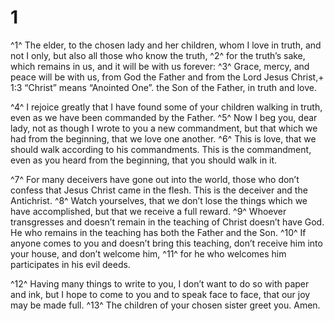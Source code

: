 # 1 
^1^ The elder, to the chosen lady and her children, whom I love in truth, and not I only, but also all those who know the truth, ^2^ for the truth’s sake, which remains in us, and it will be with us forever: ^3^ Grace, mercy, and peace will be with us, from God the Father and from the Lord Jesus Christ,+ 1:3 “Christ” means “Anointed One”. the Son of the Father, in truth and love. 

^4^ I rejoice greatly that I have found some of your children walking in truth, even as we have been commanded by the Father. ^5^ Now I beg you, dear lady, not as though I wrote to you a new commandment, but that which we had from the beginning, that we love one another. ^6^ This is love, that we should walk according to his commandments. This is the commandment, even as you heard from the beginning, that you should walk in it. 

^7^ For many deceivers have gone out into the world, those who don’t confess that Jesus Christ came in the flesh. This is the deceiver and the Antichrist. ^8^ Watch yourselves, that we don’t lose the things which we have accomplished, but that we receive a full reward. ^9^ Whoever transgresses and doesn’t remain in the teaching of Christ doesn’t have God. He who remains in the teaching has both the Father and the Son. ^10^ If anyone comes to you and doesn’t bring this teaching, don’t receive him into your house, and don’t welcome him, ^11^ for he who welcomes him participates in his evil deeds. 

^12^ Having many things to write to you, I don’t want to do so with paper and ink, but I hope to come to you and to speak face to face, that our joy may be made full. ^13^ The children of your chosen sister greet you. Amen. 